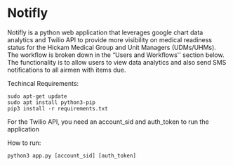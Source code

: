 # Notifly
Notifly is a python web application that leverages google chart data analytics and Twilio API to provide more visibility on medical readiness status for the Hickam Medical Group and Unit Managers (UDMs/UHMs). The workflow is broken down in the “Users and Workflows'' section below. The functionality is to allow users to view data analytics and also send SMS notifications to all airmen with items due.

Techincal Requirements:
```angular2html
sudo apt-get update
sudo apt install python3-pip
pip3 install -r requirements.txt
```

For the Twilio API, you need an account_sid and auth_token to run the application

How to run:
```angular2html
python3 app.py [account_sid] [auth_token]
```
